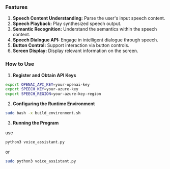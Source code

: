 ### Features

1. **Speech Content Understanding:** Parse the user's input speech content.
2. **Speech Playback:** Play synthesized speech output.
3. **Semantic Recognition:** Understand the semantics within the speech content.
4. **Speech Dialogue API:** Engage in intelligent dialogue through speech.
5. **Button Control:** Support interaction via button controls.
6. **Screen Display:** Display relevant information on the screen.

### How to Use

1. **Register and Obtain API Keys**

```bash
export OPENAI_API_KEY=your-openai-key
export SPEECH_KEY=your-azure-key
export SPEECH_REGION=your-azure-key-region
```

2. **Configuring the Runtime Environment**

```bash
sudo bash -x build_environment.sh
```

3. **Running the Program**

use

```bash
python3 voice_assistant.py 
```

or

```bash
sudo python3 voice_assistant.py
```
